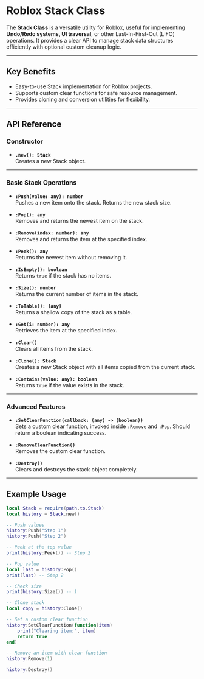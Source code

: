 # Roblox Stack Class  

The **Stack Class** is a versatile utility for Roblox, useful for implementing **Undo/Redo systems, UI traversal**, or other Last-In-First-Out (LIFO) operations. It provides a clear API to manage stack data structures efficiently with optional custom cleanup logic.  

---

## Key Benefits  
- Easy-to-use Stack implementation for Roblox projects.  
- Supports custom clear functions for safe resource management.  
- Provides cloning and conversion utilities for flexibility.  

---

## API Reference  

### Constructor  
- **`.new(): Stack`**  
  Creates a new Stack object.  

---

### Basic Stack Operations  
- **`:Push(value: any): number`**  
  Pushes a new item onto the stack. Returns the new stack size.  

- **`:Pop(): any`**  
  Removes and returns the newest item on the stack.  

- **`:Remove(index: number): any`**  
  Removes and returns the item at the specified index.  

- **`:Peek(): any`**  
  Returns the newest item without removing it.  

- **`:IsEmpty(): boolean`**  
  Returns `true` if the stack has no items.  

- **`:Size(): number`**  
  Returns the current number of items in the stack.  

- **`:ToTable(): {any}`**  
  Returns a shallow copy of the stack as a table.  

- **`:Get(i: number): any`**  
  Retrieves the item at the specified index.  

- **`:Clear()`**  
  Clears all items from the stack.  

- **`:Clone(): Stack`**  
  Creates a new Stack object with all items copied from the current stack.  

- **`:Contains(value: any): boolean`**  
  Returns `true` if the value exists in the stack.  

---

### Advanced Features  
- **`:SetClearFunction(callback: (any) -> (boolean))`**  
  Sets a custom clear function, invoked inside `:Remove` and `:Pop`. Should return a boolean indicating success.  

- **`:RemoveClearFunction()`**  
  Removes the custom clear function.  

- **`:Destroy()`**  
  Clears and destroys the stack object completely.  

---

## Example Usage  

```lua
local Stack = require(path.to.Stack)
local history = Stack.new()

-- Push values
history:Push("Step 1")
history:Push("Step 2")

-- Peek at the top value
print(history:Peek()) -- Step 2

-- Pop value
local last = history:Pop()
print(last) -- Step 2

-- Check size
print(history:Size()) -- 1

-- Clone stack
local copy = history:Clone()

-- Set a custom clear function
history:SetClearFunction(function(item)
    print("Clearing item:", item)
    return true
end)

-- Remove an item with clear function
history:Remove(1)

history:Destroy()
```

